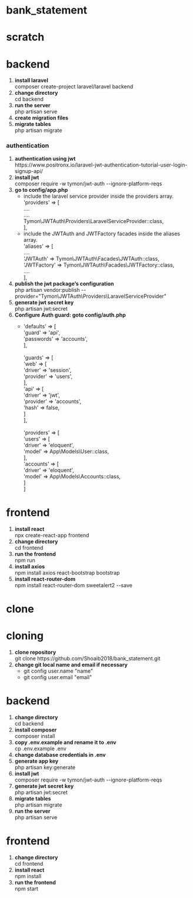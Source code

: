 # bank_statement
<h1>scratch</h1>
<h1>backend</h1>
<ol type="1">
    <li><strong>install laravel</strong><br>composer create-project laravel/laravel backend</li>
    <li><strong>change directory</strong><br>cd backend</li>
    <li><strong>run the server</strong><br>php artisan serve</li>
    <li><strong>create migration files</strong></li>
    <li><strong>migrate tables</strong><br>php artisan migrate</li>
</ol>
<h3>authentication</h3>
<ol type="1">
    <li><strong>authentication using jwt</strong><br>
        https://www.positronx.io/laravel-jwt-authentication-tutorial-user-login-signup-api/
    </li>
    <li><strong>install jwt</strong><br>composer require -w tymon/jwt-auth --ignore-platform-reqs</li>
    <li><strong>go to config/app.php</strong><br>
    <ul>
        <li>include the laravel service provider inside the providers array.<br>
            'providers' => [<br>
                ....<br>
                ....<br>
                Tymon\JWTAuth\Providers\LaravelServiceProvider::class,<br>
            ],<br>
        </li>
        <li>include the JWTAuth and JWTFactory facades inside the aliases array.<br>
            'aliases' => [<br>
                ....<br>
                'JWTAuth' => Tymon\JWTAuth\Facades\JWTAuth::class,<br>
                'JWTFactory' => Tymon\JWTAuth\Facades\JWTFactory::class,<br>
                ....<br>
            ],
        </li>
    </ul>
    <li><strong>publish the jwt package’s configuration</strong><br>
        php artisan vendor:publish --provider="Tymon\JWTAuth\Providers\LaravelServiceProvider"</li>
    <li><strong>generate jwt secret key</strong><br>php artisan jwt:secret</li>
    <li><strong>Configure Auth guard: goto config/auth.php</strong><br></li>
    <ul>
        <li>
        'defaults' => [<br>
            'guard' => 'api',<br>
            'passwords' => 'accounts',<br>
        ],<br><br>
        'guards' => [<br>
            'web' => [<br>
                'driver' => 'session',<br>
                'provider' => 'users',<br>
            ],<br>
            'api' => [<br>
                'driver' => 'jwt',<br>
                'provider' => 'accounts',<br>
                'hash' => false,<br>
            ]<br>
        ],<br><br>
        'providers' => [<br>
            'users' => [<br>
                'driver' => 'eloquent',<br>
                'model' => App\Models\User::class,<br>
            ],<br>
            'accounts' => [<br>
                'driver' => 'eloquent',<br>
                'model' => App\Models\Accounts::class,<br>
            ]<br>
        ]<br>
        </li>
    </ul>
</li>
</ol>

<h1>frontend</h1>
<ol type="1">
    <li><strong>install react</strong><br>npx create-react-app frontend</li>
    <li><strong>change directory</strong><br>cd frontend</li>
    <li><strong>run the frontend</strong><br>npm run</li>
    <li><strong>install axios</strong><br>npm install axios react-bootstrap bootstrap</li>
    <li><strong>install react-router-dom</strong><br>npm install react-router-dom sweetalert2 --save</li>
</ol>

<h1>clone</h1>
<h1>cloning</h1>
<ol type="1">
    <li><strong>clone repository</strong><br>git clone https://github.com/Shoaib2018/bank_statement.git</li>
    <li><strong>change git local name and email if necessary</strong><br>
        <ul>
            <li>git config user.name "name"</li>
            <li>git config user.email "email"</li>
        </ul>
    </li>
</ol>

<h1>backend</h1>
<ol type="1">
    <li><strong>change directory</strong><br>cd backend</li>
    <li><strong>install composer</strong><br>composer install</li>
    <li><strong>copy .env.example and rename it to .env</strong><br>cp .env.example .env</li>
    <li><strong>change database credentials in .env</strong></li>
    <li><strong>generate app key</strong><br>php artisan key:generate</li>
    <li><strong>install jwt</strong><br>composer require -w tymon/jwt-auth --ignore-platform-reqs</li>
    <li><strong>generate jwt secret key</strong><br>php artisan jwt:secret</li>
    <li><strong>migrate tables</strong><br>php artisan migrate</li>
    <li><strong>run the server</strong><br>php artisan serve</li>
</ol>

<h1>frontend</h1>
<ol type="1">
    <li><strong>change directory</strong><br>cd frontend</li>
    <li><strong>install react</strong><br>npm install</li>
    <li><strong>run the frontend</strong><br>npm start</li>
</ol>
